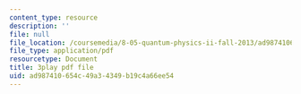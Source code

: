 ```yaml
---
content_type: resource
description: ''
file: null
file_location: /coursemedia/8-05-quantum-physics-ii-fall-2013/ad987410654c49a34349b19c4a66ee54_zOZw3zCLzyE.pdf
file_type: application/pdf
resourcetype: Document
title: 3play pdf file
uid: ad987410-654c-49a3-4349-b19c4a66ee54
---
```

